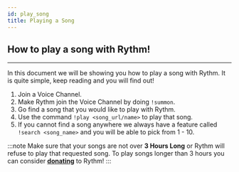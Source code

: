 ```yaml
---
id: play_song
title: Playing a Song
---
```


<!-- The start of the Playing a Song Section -->
## How to play a song with Rythm!
-----
In this document we will be showing you how to play a song with Rythm. It is quite simple, keep reading and you will find out!

1. Join a Voice Channel.
2. Make Rythm join the Voice Channel by doing `!summon`.
3. Go find a song that you would like to play with Rythm.
4. Use the command `!play <song_url/name>` to play that song.
5. If you cannot find a song anywhere we always have a feature called `!search <song_name>` and you will be able to pick from 1 - 10.

:::note
Make sure that your songs are not over **3 Hours Long** or Rythm will refuse to play that requested song. To play songs longer than 3 hours you can consider [**donating**](https://www.patreon.com/rythm?utm_source=donate&utm_medium=referral&utm_campaign=bot) to Rythm!
:::